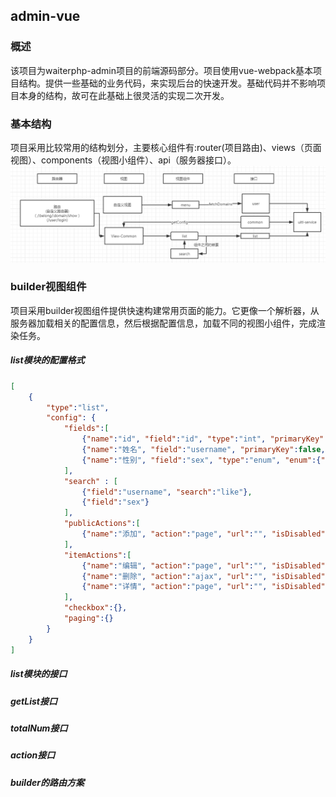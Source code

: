 ## admin-vue

### 概述
该项目为waiterphp-admin项目的前端源码部分。项目使用vue-webpack基本项目结构。提供一些基础的业务代码，来实现后台的快速开发。基础代码并不影响项目本身的结构，故可在此基础上很灵活的实现二次开发。

### 基本结构
项目采用比较常用的结构划分，主要核心组件有:router(项目路由)、views（页面视图）、components（视图小组件）、api（服务器接口）。
![struct.png](struct.png)

### builder视图组件
项目采用builder视图组件提供快速构建常用页面的能力。它更像一个解析器，从服务器加载相关的配置信息，然后根据配置信息，加载不同的视图小组件，完成渲染任务。

##### list模块的配置格式
```json
[
    {
        "type":"list",
        "config": {
            "fields":[
                {"name":"id", "field":"id", "type":"int", "primaryKey":true, "fastEdit":false},
                {"name":"姓名", "field":"username", "primaryKey":false, "fastEdit":true},
                {"name":"性别", "field":"sex", "type":"enum", "enum":{"1":"男","2":"女"}}
            ],
            "search" : [
                {"field":"username", "search":"like"},
                {"field":"sex"}
            ],
            "publicActions":[
                {"name":"添加", "action":"page", "url":"", "isDisabled":false}
            ],
            "itemActions":[
                {"name":"编辑", "action":"page", "url":"", "isDisabled":false},
                {"name":"删除", "action":"ajax", "url":"", "isDisabled":false, "confirm":true},
                {"name":"详情", "action":"page", "url":"", "isDisabled":false}
            ],
            "checkbox":{},
            "paging":{}
        }
    }
]
```
##### list模块的接口


##### getList接口

##### totalNum接口

##### action接口

##### builder的路由方案